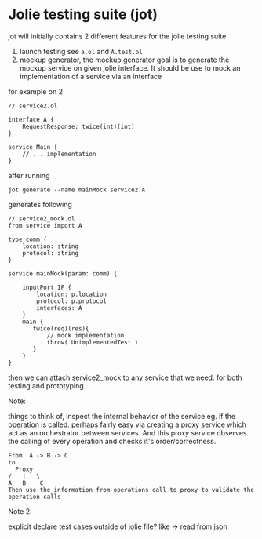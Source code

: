 # Jolie testing suite (jot)

jot will initially contains 2 different features for the jolie testing suite

1. launch testing see `a.ol` and `A.test.ol`
2. mockup generator, the mockup generator goal is to generate the mockup service on given jolie interface. It should be use to mock an implementation of a service via an interface

for example on 2

```jolie
// service2.ol

interface A {
    RequestResponse: twice(int)(int)
}

service Main {
    // ... implementation
}
```

after running

```jolie
jot generate --name mainMock service2.A 
```

generates following

```jolie
// service2_mock.ol
from service import A

type comm {
    location: string
    protocol: string
}

service mainMock(param: comm) {

    inputPort IP {
        location: p.location
        protocol: p.protocol
        interfaces: A
    }
    main {
       twice(req)(res){
           // mock implementation
           throw( UnimplementedTest )
       }
    }
}
```

then we can attach service2_mock to any service that we need. for both testing and prototyping.

Note:

things to think of, inspect the internal behavior of the service eg. if the operation is called. perhaps fairly easy via creating a proxy service which act as an orchestrator between services. And this proxy service observes the calling of every operation and checks it's order/correctness.

```
From  A -> B -> C
to
  Proxy
/   |   \
A   B    C
Then use the information from operations call to proxy to validate the operation calls
```

Note 2:

explicit declare test cases outside of jolie file? like -> read from json

